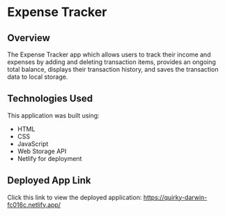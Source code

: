 # Expense Tracker

## Overview

The Expense Tracker app which allows users to track their income and expenses by adding and deleting transaction items, provides an ongoing total balance, displays their transaction history, and saves the transaction data to local storage.

## Technologies Used

This application was built using:
* HTML
* CSS
* JavaScript
* Web Storage API
* Netlify for deployment

## Deployed App Link

Click this link to view the deployed application: https://quirky-darwin-fc016c.netlify.app/
